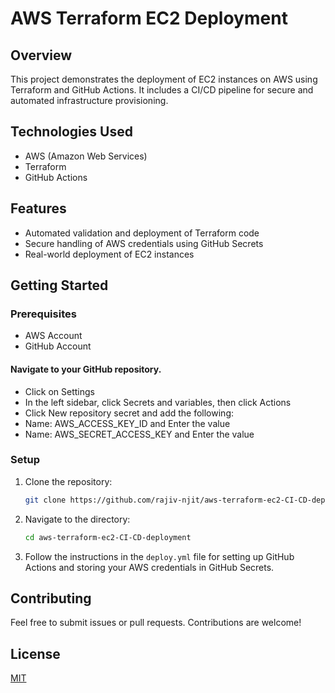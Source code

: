# AWS Terraform EC2 Deployment

## Overview
This project demonstrates the deployment of EC2 instances on AWS using Terraform and GitHub Actions. It includes a CI/CD pipeline for secure and automated infrastructure provisioning.

## Technologies Used
- AWS (Amazon Web Services)
- Terraform
- GitHub Actions

## Features
- Automated validation and deployment of Terraform code
- Secure handling of AWS credentials using GitHub Secrets
- Real-world deployment of EC2 instances

## Getting Started
### Prerequisites
- AWS Account
- GitHub Account
#### Navigate to your GitHub repository.
- Click on Settings
- In the left sidebar, click Secrets and variables, then click Actions
- Click New repository secret and add the following:
- Name: AWS_ACCESS_KEY_ID and Enter the value
- Name: AWS_SECRET_ACCESS_KEY and Enter the value

### Setup
1. Clone the repository:
    ```sh
    git clone https://github.com/rajiv-njit/aws-terraform-ec2-CI-CD-deployment.git
    ```
2. Navigate to the directory:
    ```sh
    cd aws-terraform-ec2-CI-CD-deployment
    ```
3. Follow the instructions in the `deploy.yml` file for setting up GitHub Actions and storing your AWS credentials in GitHub Secrets.

## Contributing
Feel free to submit issues or pull requests. Contributions are welcome!

## License
[MIT](LICENSE)
